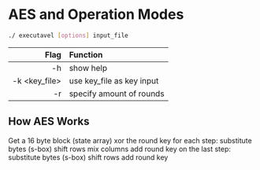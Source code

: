 # AES and Operation Modes

```bash
./ executavel [options] input_file
```

Flag|Function
  -:|:---
-h  |show help
-k <key_file>| use key_file as key input
-r  | specify amount of rounds

## How AES Works

Get a 16 byte block (state array)
xor the round key
for each step:
  substitute bytes (s-box)
  shift rows
  mix columns
  add round key
on the last step:
  substitute bytes (s-box)
  shift rows
  add round key

